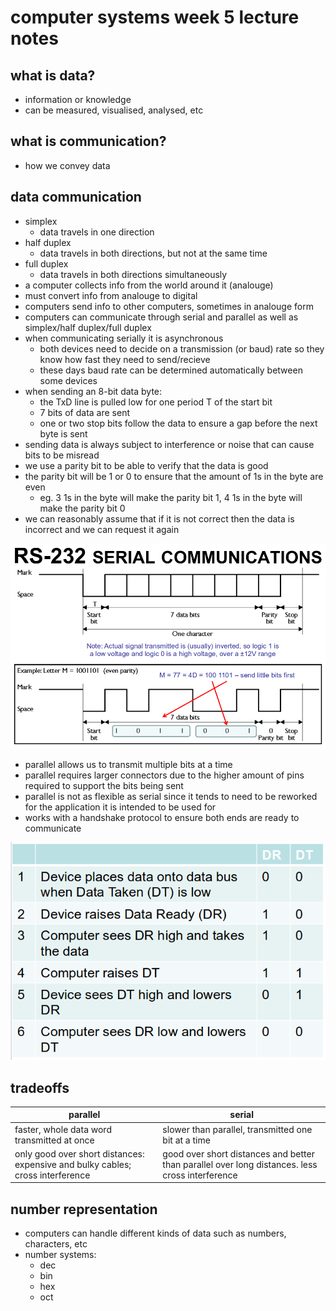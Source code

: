 # computer systems week 5 lecture notes

## what is data?

- information or knowledge
- can be measured, visualised, analysed, etc

## what is communication?

- how we convey data

## data communication

- simplex
  - data travels in one direction
- half duplex
  - data travels in both directions, but not at the same time
- full duplex
  - data travels in both directions simultaneously
- a computer collects info from the world around it (analouge)
- must convert info from analouge to digital
- computers send info to other computers, sometimes in analouge form
- computers can communicate through serial and parallel as well as simplex/half duplex/full duplex
- when communicating serially it is asynchronous
  - both devices need to decide on a transmission (or baud) rate so they know how fast they need to send/recieve
  - these days baud rate can be determined automatically between some devices
- when sending an 8-bit data byte:
  - the TxD line is pulled low for one period T of the start bit
  - 7 bits of data are sent
  - one or two stop bits follow the data to ensure a gap before the next byte is sent
- sending data is always subject to interference or noise that can cause bits to be misread
- we use a parity bit to be able to verify that the data is good
- the parity bit will be 1 or 0 to ensure that the amount of 1s in the byte are even
  - eg. 3 1s in the byte will make the parity bit 1, 4 1s in the byte will make the parity bit 0
- we can reasonably assume that if it is not correct then the data is incorrect and we can request it again

![serial comms diagram](./screen1.png)

- parallel allows us to transmit multiple bits at a time
- parallel requires larger connectors due to the higher amount of pins required to support the bits being sent
- parallel is not as flexible as serial since it tends to need to be reworked for the application it is intended to be used for
- works with a handshake protocol to ensure both ends are ready to communicate

![parallel communication process](./screen2.png)

## tradeoffs

| parallel | serial |
| --- | --- |
| faster, whole data word transmitted at once | slower than parallel, transmitted one bit at a time |
| only good over short distances: expensive and bulky cables; cross interference | good over short distances and better than parallel over long distances. less cross interference |

## number representation

- computers can handle different kinds of data such as numbers, characters, etc
- number systems:
  - dec
  - bin
  - hex
  - oct
